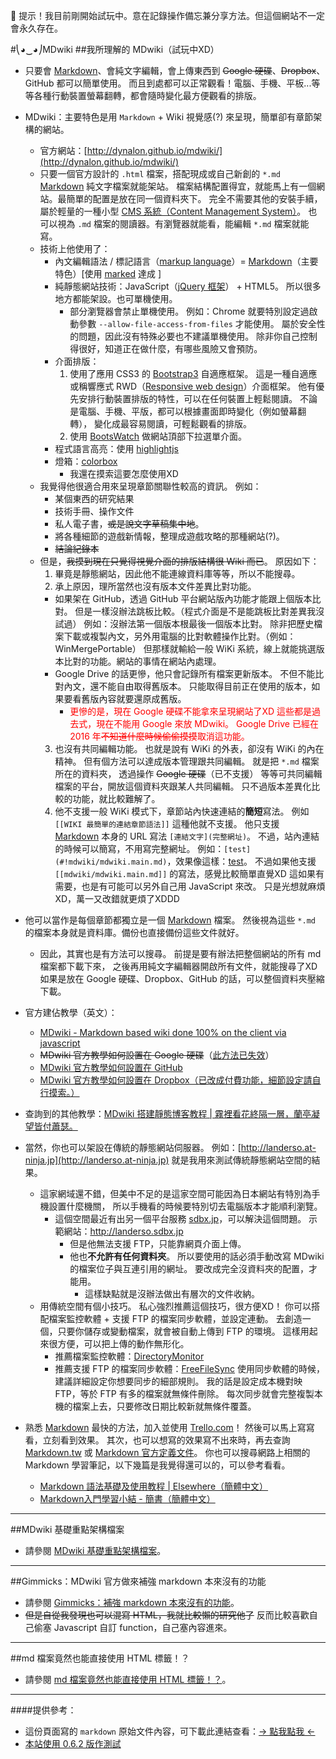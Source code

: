 ﻿
📢  提示！我目前剛開始試玩中。意在記錄操作備忘兼分享方法。但這個網站不一定會永久存在。

#⎝◕‿◕⎠MDwiki
##我所理解的 MDwiki（試玩中XD）

- 只要會 [Markdown](http://daringfireball.net/projects/markdown/)、會純文字編輯，會上傳東西到 ~~Google 硬碟~~、~~Dropbox~~、GitHub 都可以簡單使用。
而且到處都可以正常觀看！電腦、手機、平板...等等各種行動裝置螢幕翻轉，都會隨時變化最方便觀看的排版。

- MDwiki：主要特色是用 ``Markdown`` + Wiki 視覺感(?) 來呈現，簡單卻有章節架構的網站。
  - 官方網站：[http://dynalon.github.io/mdwiki/](http://dynalon.github.io/mdwiki/)
  - 只要一個官方設計的 ``.html`` 檔案，搭配現成或自己新創的 ``*.md`` [Markdown](http://daringfireball.net/projects/markdown/) 純文字檔案就能架站。
檔案結構配置得宜，就能馬上有一個網站。最簡單的配置是放在同一個資料夾下。
完全不需要其他的安裝手續，屬於輕量的一種小型 [CMS 系統（Content Management System）](https://zh.wikipedia.org/zh-tw/%E5%86%85%E5%AE%B9%E7%AE%A1%E7%90%86%E7%B3%BB%E7%BB%9F)。
也可以視為 ``.md`` 檔案的閱讀器。有瀏覽器就能看，能編輯 ``*.md`` 檔案就能寫。
  - 技術上他使用了：
    - 內文編輯語法 / 標記語言（[markup language](https://zh.wikipedia.org/zh-tw/%E7%BD%AE%E6%A0%87%E8%AF%AD%E8%A8%80)）= [Markdown](http://daringfireball.net/projects/markdown/)（主要特色）\[使用 [marked](https://github.com/chjj/marked) 達成 \]
    - 純靜態網站技術：JavaScript（[jQuery 框架](http://www.jquery.org/)） + HTML5。
所以很多地方都能架設。也可單機使用。
      - 部分瀏覽器會禁止單機使用。
例如：Chrome 就要特別設定過啟動參數 ``--allow-file-access-from-files`` 才能使用。
屬於安全性的問題，因此沒有特殊必要也不建議單機使用。
除非你自己控制得很好，知道正在做什麼，有哪些風險又會預防。
    - 介面排版：
      1. 使用了應用 CSS3 的 [Bootstrap3](https://kkbruce.tw/bs3/) 自適應框架。
這是一種自適應或稱響應式 RWD（[Responsive web design](https://en.wikipedia.org/wiki/Responsive_web_design)）介面框架。
他有優先安排行動裝置排版的特性，可以在任何裝置上輕鬆閱讀。
不論是電腦、手機、平版，都可以根據畫面即時變化（例如螢幕翻轉），
變化成最容易閱讀，可輕鬆觀看的排版。
      2. 使用 [BootsWatch](http://bootswatch.com/) 做網站頂部下拉選單介面。
    - 程式語言高亮：使用 [highlightjs](https://highlightjs.org/)
    - 燈箱：[colorbox](http://www.jacklmoore.com/colorbox/)
      - 我還在摸索這要怎麼使用XD
  - 我覺得他很適合用來呈現章節關聯性較高的資訊。
例如：
    - 某個東西的研究結果
    - 技術手冊、操作文件
    - 私人電子書，~~或是說文字草稿集中地~~。
    - 將各種細節的遊戲新情報，整理成遊戲攻略的那種網站(?)。
    - ~~結論紀錄本~~
  - 但是，~~我摸到現在只覺得視覺介面的排版結構很 Wiki 而已~~。
原因如下：
    1. 畢竟是靜態網站，因此他不能連線資料庫等等，所以不能搜尋。
    2. 承上原因，理所當然也沒有版本文件差異比對功能。
      - 如果架在 GitHub，透過 GitHub 平台網站版內功能才能跟上個版本比對。
但是一樣沒辦法跳板比較。（程式介面是不是能跳板比對差異我沒試過）
例如：沒辦法第一個版本根最後一個版本比對。
除非把歷史檔案下載或複製內文，另外用電腦的比對軟體操作比對。（例如：WinMergePortable）
但那樣就輸給一般 WiKi 系統，線上就能挑選版本比對的功能。網站的事情在網站內處理。
      - Google Drive 的話更慘，他只會記錄所有檔案更新版本。
不但不能比對內文，還不能自由取得舊版本。
只能取得目前正在使用的版本，如果要看舊版內容就要還原成舊版。
        - <font color="red">更慘的是，現在 Google 硬碟不能拿來呈現網站了XD
這些都是過去式，現在不能用 Google 來放 MDwiki。
Google Drive 已經在 2016 年~~不知道什麼時候偷偷摸摸~~取消這功能。</font>
    3. 也沒有共同編輯功能。
也就是說有 WiKi 的外表，卻沒有 WiKi 的內在精神。
但有個方法可以達成版本管理跟共同編輯。
就是把 ``*.md`` 檔案所在的資料夾，
透過操作 ~~Google 硬碟~~（已不支援） 等等可共同編輯檔案的平台，開放這個資料夾跟某人共同編輯。
只不過版本差異化比較的功能，就比較難解了。
    4. 他不支援一般 WiKi 模式下，章節站內快速連結的**簡短**寫法。
例如 ``[[WIKI 最簡單的連結章節語法]]`` 這種他就不支援。
他只支援 [Markdown](http://daringfireball.net/projects/markdown/) 本身的 URL 寫法 ``[連結文字](完整網址)``。
不過，站內連結的時候可以簡寫，不用寫完整網址。
例如：``[test](#!mdwiki/mdwiki.main.md)``，效果像這樣：[test](#!mdwiki/mdwiki.main.md)。
不過如果他支援 ``[[mdwiki/mdwiki.main.md]]`` 的寫法，感覺比較簡單直覺XD
這如果有需要，也是有可能可以另外自己用 JavaScript 來改。
只是光想就麻煩XD，萬一又改錯就更煩了XDDD
- 他可以當作是每個章節都獨立是一個 [Markdown](http://daringfireball.net/projects/markdown/) 檔案。
然後視為這些 ``*.md`` 的檔案本身就是資料庫。備份也直接備份這些文件就好。
    - 因此，其實也是有方法可以搜尋。
前提是要有辦法把整個網站的所有 md 檔案都下載下來，
之後再用純文字編輯器開啟所有文件，就能搜尋了XD
如果是放在 Google 硬碟、Dropbox、GitHub 的話，可以整個資料夾壓縮下載。
- 官方建佔教學（英文）：
  - [MDwiki - Markdown based wiki done 100% on the client via javascript](http://dynalon.github.io/mdwiki/#!tutorials.md)
  - ~~MDwiki 官方教學如何設置在 Google 硬碟~~（[此方法已失效](https://gsuite-developers.googleblog.com/2015/08/deprecating-web-hosting-support-in.html)）
  - [MDwiki 官方教學如何設置在 GitHub](http://dynalon.github.io/mdwiki/#!tutorials/github.md)
  - [MDwiki 官方教學如何設置在 Dropbox（已改成付費功能，細節設定請自行摸索。）](http://dynalon.github.io/mdwiki/#!tutorials/dropbox.md)
- 查詢到的其他教學：[MDwiki 搭建靜態博客教程 | 霧裡看花終隔一層，蘭亭凝望皆付蕭瑟。](https://blog.ikke.moe/posts/mdwiki-tourial/)

- 當然，你也可以架設在傳統的靜態網站伺服器。
例如：[http://landerso.at-ninja.jp](http://landerso.at-ninja.jp) 就是我用來測試傳統靜態網站空間的結果。
  - 這家網域還不錯，但美中不足的是這家空間可能因為日本網站有特別為手機設置什麼機關，
所以手機看的時候要特別切去電腦版本才能順利瀏覽。
    - 這個空間最近有出另一個平台服務 [sdbx.jp](//sdbx.jp)，可以解決這個問題。
示範網站：<http://landerso.sdbx.jp>
      - 但是他無法支援 FTP，只能靠網頁介面上傳。
      - 他也**不允許有任何資料夾**。
所以要使用的話必須手動改寫 MDwiki 的檔案位子與互連引用的網址。
要改成完全沒資料夾的配置，才能用。
        - 這樣缺點就是沒辦法做出有層次的文件收納。
  - 用傳統空間有個小技巧。
私心強烈推薦這個技巧，很方便XD！
你可以搭配檔案監控軟體 \+ 支援 FTP 的檔案同步軟體，並設定連動。
去創造一個，只要你儲存或變動檔案，就會被自動上傳到 FTP 的環境。
這樣用起來很方便，可以把上傳的動作無形化。
    - 推薦檔案監控軟體：[DirectoryMonitor](https://www.google.com.tw/search?newwindow=1&q=DirectoryMonitor+%E9%98%BF%E6%A6%AE&oq=DirectoryMonitor+%E9%98%BF%E6%A6%AE&gs_l=serp.3..30i10.1299.5522.0.5904.19.13.6.0.0.0.120.1181.9j4.13.0....0...1c.1j4.64.serp..2.15.818...0i13.eAX9NC_IGiw)
    - 推薦支援 FTP 的檔案同步軟體：[FreeFileSync](https://www.google.com.tw/search?newwindow=1&q=FreeFileSync+%E9%98%BF%E6%A6%AE&oq=FreeFileSync+%E9%98%BF%E6%A6%AE&gs_l=serp.3..0.407.2032.0.3750.7.7.0.0.0.0.144.814.3j4.7.0....0...1c.1j4.64.serp..1.2.277.yK-23SciBkw)
使用同步軟體的時候，建議詳細設定你想要同步的細部規則。
我的話是設定成本機對映 FTP，等於 FTP 有多的檔案就無條件刪除。
每次同步就會完整複製本機的檔案上去，只要修改日期比較新就無條件覆蓋。

- 熟悉 [Markdown](http://daringfireball.net/projects/markdown/) 最快的方法，加入並使用 [Trello.com](https://trello.com)！
然後可以馬上寫寫看，立刻看到效果。
其次，也可以想寫的效果寫不出來時，再去查詢 [Markdown.tw](http://markdown.tw) 或 [Markdown 官方定義文件](http://daringfireball.net/projects/markdown/syntax)。
你也可以搜尋網路上相關的 Markdown 學習筆記，以下幾篇是我覺得還可以的，可以參考看看。
  - [Markdown 語法基礎及使用教程 | Elsewhere（簡體中文）](http://col.dog/2015/11/22/Markdown-Syntax/)
  - [Markdown入門學習小結 - 簡書（簡體中文）](http://www.jianshu.com/p/21d355525bdf)

----

##MDwiki 基礎重點架構檔案
- 請參閱 [MDwiki 基礎重點架構檔案](#!mdwiki/mdwiki.main.md#建構架設前，可以先嘗試了解一下_Markdown。)。

----

##Gimmicks：MDwiki 官方做來補強 markdown 本來沒有的功能
- 請參閱 [Gimmicks：補強 markdown 本來沒有的功能](#!mdwiki/mdwiki.gimmicks.md)。
- ~~但是自從我發現也可以混寫 HTML，我就比較懶的研究他了~~
反而比較喜歡自己偷塞 Javascript 自訂 function，自己塞內容進來。

----

##md 檔案竟然也能直接使用 HTML 標籤！？
- 請參閱 [md 檔案竟然也能直接使用 HTML 標籤！？](#!mdwiki/mdwiki.html.md)。

----

####提供參考：
- 這份頁面寫的 ``markdown`` 原始文件內容，可下載此連結查看：[→ 點我點我 ←](http://landerso.at-ninja.jp/index.md)
- [本站使用 0.6.2 版作測試](https://github.com/Dynalon/mdwiki/releases "2014.05.23 發布的版本到現在都沒有更新\n可能不會更新了。")
 

<!-- 

#####以下內容測試用

[[wiki/test]] -->

<!-- - 這份頁面寫的 ``markdown`` 原始文件內容，可下載此連結查看：[→ 點我點我 ←](https://docs.google.com/uc?id=0B_b1e3AASsaLYVRFN2FEd002R3M&export=download) -->
<!-- ####test
- <a href="javascript:(function(){for(var b='',c=document.getElementsByTagName('link'),a=c.length;a--;)'shortlink'==c[a].rel&&(b=c[a].href);-1!=location.href.indexOf('//www.youtube.com/watch?')&&(b=location.href.replace(/.*youtube\.com\/watch\?v=(.*)\&(.*)/,'https://youtu.be/$1?$2'));if(-1!=location.href.indexOf('//www.pixiv.net/member.php?id='))for(c=document.getElementsByTagName('input'),a=c.length;a--;)if(/http\:\/\/pixiv\.me\/.*/.test(c[a].value)){b=''==b?c[a].value:b;break}if(-1!=location.href.indexOf('//www.pixiv.net/member_illust.php?'))for(var c= document.getElementsByTagName('link'),a=c.length,d=0<document.getElementsByTagName('html')[0].lang.length?document.getElementsByTagName('html')[0].lang:'';a--;)if('en'==c[a].hreflang){b=''==b?c[a].href.replace(/www(\.pixiv\.com)/,d+'$1'):b;break}if(-1!=location.href.indexOf('//dic.nicovideo.jp'))for(c=document.getElementsByTagName('a'),a=c.length;a--;)if(/.*\/id\/(\d+)/.test(c[a].href)){b=''==b?c[a].href.replace(/.*\/id\/(\d+)/,'http://nico.ms/dic/$1'):b;break}d=(''==b?location.href.replace(/https?\:\/\/www\.nicovideo\.jp\/watch\//, 'http://nico.ms/').replace(/https?\:\/\/seiga\.nicovideo\.jp\/(seiga|watch)\//,'http://nico.ms/').replace(/https?\:\/\/live\.nicovideo\.jp\/watch\//,'http://nico.ms/').replace(/https?\:\/\/com\.nicovideo\.jp\/community\//,'http://nico.ms/').replace(/https?\:\/\/ch\.nicovideo\.jp\/.*\/blomaga\/(ar.*)/,'http://nico.ms/$1').replace(/https?\:\/\/chokuhan\.nicovideo\.jp\/products\/detail\/(\d*)/,'http://nico.ms/nd$1').replace(/https?\:\/\/ichiba\.nicovideo\.jp\/item\/(az.*)/,'http://nico.ms/$1').replace(/https?\:\/\/ichiba\.nicovideo\.jp\/item\/(ysamiami.*)/, 'http://nico.ms/$1').replace(/https?\:\/\/ichiba\.nicovideo\.jp\/item\/(ggbo.*)/,'http://nico.ms/$1').replace(/https?\:\/\/ichiba\.nicovideo\.jp\/item\/(ndsupplier.*)/,'http://nico.ms/$1').replace(/https?\:\/\/ichiba\.nicovideo\.jp\/item\/(dw.*)/,'http://nico.ms/$1').replace(/https?\:\/\/ichiba\.nicovideo\.jp\/item\/(it.*)/,'http://nico.ms/$1').replace(/https?\:\/\/app\.nicovideo\.jp\/app\/(ap.*)/,'http://nico.ms/$1').replace(/https?\:\/\/jk\.nicovideo\.jp\/watch\/(jk.*)/,'http://nico.ms/$1').replace(/https?\:\/\/commons\.nicovideo\.jp\/material\/(nc.*)/, 'http://nico.ms/$1').replace(/https?\:\/\/news\.nicovideo\.jp\/watch\/(nw.*)/,'http://nico.ms/$1').replace(/https?\:\/\/www\.nicovideo\.jp\/(user\/\d*)/,'http://nico.ms/$1').replace(/https?\:\/\/www\.nicovideo\.jp\/(mylist\/\d*)/,'http://nico.ms/$1').replace(/https?\:\/\/www\.nicovideo/,'http://nicovideo').replace(/https?\:\/\/www\.facebook\.com/,'http://fb.com').replace(/https?\:\/\/www\.pixiv\.net\/member\.php\?id\=/,'http://p.tl/m/').replace(/https?\:\/\/www\.pixiv/,'http://pixiv').replace('http://bangumi.tv', 'http://bgm.tv').replace(/https?\:\/\/www\.bilibili\.com/,'http://acg.tv').replace(/(https?:\/\/trello\.com\/(c|b)\/.*)\/.*/,'$1').replace(/(https?)\:\/\/www\.plurk/,'$1://plurk').replace(/(https?)\:\/\/www\.playpcesor/,'$1://playpcesor').replace(/:\/\/.*\.(googledrive\.com.{0,})/,'://$1'):b)+'';b=document.title.replace(/( - \u30cb\u30b3\u30cb\u30b3\u52d5\u753b:GINZA| \u2010 \u30cb\u30b3\u30cb\u30b3\u52d5\u753b:GINZA| \u2010 niconico\u52d5\u756b:GINZA| - Niconico Douga: Ginza)/,'').replace(/( - \u54d4\u54e9\u54d4\u54e9 - \( \u309c- \u309c\)\u3064\u30ed \u4e7e\u676f~ - bilibili| - \u55f6\u54e9\u55f6\u54e9 - \( \u309c- \u309c\)\u3064\u30ed \u4e7e\u676f~ - bilibili)/, '').replace(/\[/g,'\\[').replace(/\]/g,'\\]').replace(/\./g,'\\.').replace(/http\:/g,'http\\:').replace(/https\:/g,'https\\:').replace(/\_/g,'\\_').replace(/\#/g,'\\#').replace(/\*/g,'\\*');navigator.userAgent.match('MSIE');console.log(void 0);var e=getSelection?getSelection().toString():'';-1!=location.href.indexOf('//www.youtube.com/watch?')&&(d=location.href);c=d;a=window;d=encodeURIComponent('- ['+b+']('+d+')')+(e?encodeURIComponent('\n\n----\n\n ```\n'+e+'\n```'):'');a.open('https://trello.com/add-card?source='+ a.location.host+'&mode=popup&url='+encodeURIComponent(c)+(b?'&name='+encodeURIComponent(b):'')+'&desc='+d,'add-trello-card','width=500,height=600,left='+(a.screenX+(a.outerWidth-500)/2)+',top='+(a.screenY+(a.outerHeight-740)/2))})();">Trello save card mini</a> -->

<!-- - 
[gimmick:gist](41020151)

- 
[gimmick:gist](41020370)
 -->


